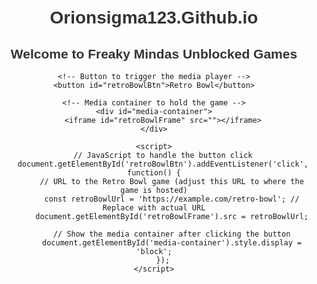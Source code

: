 <!DOCTYPE html>
<html lang="en">
<head>
    <meta charset="UTF-8">
    <meta name="viewport" content="width=device-width, initial-scale=1.0">
    <title>Orionsigma123.Github.io</title>
    <style>
        /* Optional: Style the heading, button, and media container */
        body {
            font-family: Arial, sans-serif;
            text-align: center;
            margin-top: 50px;
        }
        h1, h2 {
            color: #333;
        }
        button {
            padding: 10px 20px;
            font-size: 16px;
            background-color: #28a745;
            color: white;
            border: none;
            cursor: pointer;
            border-radius: 5px;
        }
        button:hover {
            background-color: #218838;
        }
        #media-container {
            display: none; /* Hidden by default */
            margin-top: 20px;
        }
        iframe {
            width: 100%;
            height: 500px;
            border: none;
        }
    </style>
</head>
<body>
    <h1>Orionsigma123.Github.io</h1>
    <h2>Welcome to Freaky Mindas Unblocked Games</h2>
    
    <!-- Button to trigger the media player -->
    <button id="retroBowlBtn">Retro Bowl</button>
    
    <!-- Media container to hold the game -->
    <div id="media-container">
        <iframe id="retroBowlFrame" src=""></iframe>
    </div>

    <script>
        // JavaScript to handle the button click
        document.getElementById('retroBowlBtn').addEventListener('click', function() {
            // URL to the Retro Bowl game (adjust this URL to where the game is hosted)
            const retroBowlUrl = 'https://example.com/retro-bowl'; // Replace with actual URL
            document.getElementById('retroBowlFrame').src = retroBowlUrl;
            
            // Show the media container after clicking the button
            document.getElementById('media-container').style.display = 'block';
        });
    </script>
</body>
</html>
